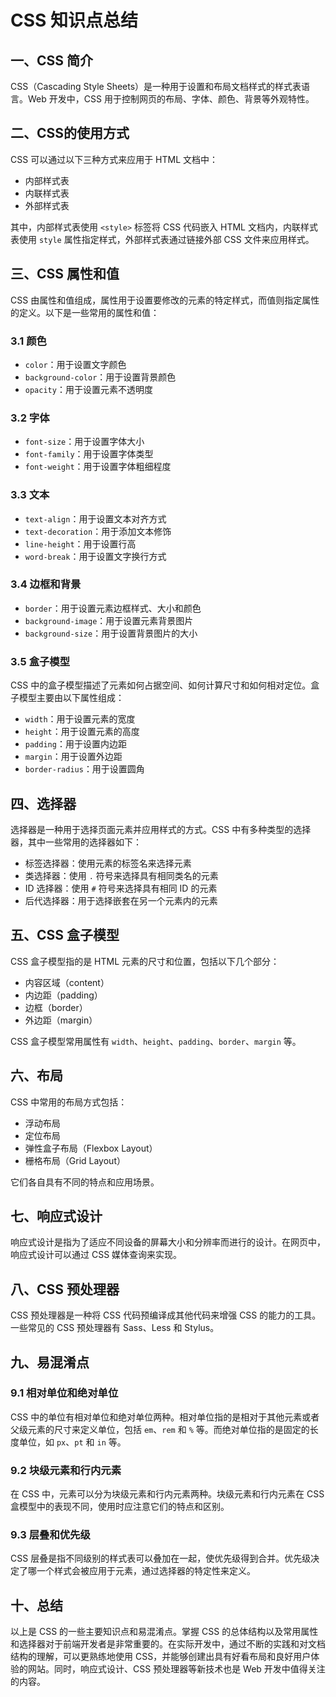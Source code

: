 # CSS 知识点总结

## 一、CSS 简介

CSS（Cascading Style Sheets）是一种用于设置和布局文档样式的样式表语言。Web 开发中，CSS 用于控制网页的布局、字体、颜色、背景等外观特性。

## 二、CSS的使用方式

CSS 可以通过以下三种方式来应用于 HTML 文档中：
- 内部样式表
- 内联样式表
- 外部样式表

其中，内部样式表使用 `<style>` 标签将 CSS 代码嵌入 HTML 文档内，内联样式表使用 `style` 属性指定样式，外部样式表通过链接外部 CSS 文件来应用样式。

## 三、CSS 属性和值

CSS 由属性和值组成，属性用于设置要修改的元素的特定样式，而值则指定属性的定义。以下是一些常用的属性和值：

### 3.1 颜色

- `color`：用于设置文字颜色
- `background-color`：用于设置背景颜色
- `opacity`：用于设置元素不透明度

### 3.2 字体

- `font-size`：用于设置字体大小
- `font-family`：用于设置字体类型
- `font-weight`：用于设置字体粗细程度

### 3.3 文本

- `text-align`：用于设置文本对齐方式
- `text-decoration`：用于添加文本修饰
- `line-height`：用于设置行高
- `word-break`：用于设置文字换行方式

### 3.4 边框和背景

- `border`：用于设置元素边框样式、大小和颜色
- `background-image`：用于设置元素背景图片
- `background-size`：用于设置背景图片的大小

### 3.5 盒子模型

CSS 中的盒子模型描述了元素如何占据空间、如何计算尺寸和如何相对定位。盒子模型主要由以下属性组成：

- `width`：用于设置元素的宽度
- `height`：用于设置元素的高度
- `padding`：用于设置内边距
- `margin`：用于设置外边距
- `border-radius`：用于设置圆角

## 四、选择器

选择器是一种用于选择页面元素并应用样式的方式。CSS 中有多种类型的选择器，其中一些常用的选择器如下：

- 标签选择器：使用元素的标签名来选择元素
- 类选择器：使用 `.` 符号来选择具有相同类名的元素
- ID 选择器：使用 `#` 符号来选择具有相同 ID 的元素
- 后代选择器：用于选择嵌套在另一个元素内的元素

## 五、CSS 盒子模型

CSS 盒子模型指的是 HTML 元素的尺寸和位置，包括以下几个部分：

- 内容区域（content）
- 内边距（padding）
- 边框（border）
- 外边距（margin）

CSS 盒子模型常用属性有 `width`、`height`、`padding`、`border`、`margin` 等。

## 六、布局

CSS 中常用的布局方式包括：
- 浮动布局
- 定位布局
- 弹性盒子布局（Flexbox Layout）
- 栅格布局（Grid Layout）

它们各自具有不同的特点和应用场景。

## 七、响应式设计

响应式设计是指为了适应不同设备的屏幕大小和分辨率而进行的设计。在网页中，响应式设计可以通过 CSS 媒体查询来实现。

## 八、CSS 预处理器

CSS 预处理器是一种将 CSS 代码预编译成其他代码来增强 CSS 的能力的工具。一些常见的 CSS 预处理器有 Sass、Less 和 Stylus。

## 九、易混淆点

### 9.1 相对单位和绝对单位

CSS 中的单位有相对单位和绝对单位两种。相对单位指的是相对于其他元素或者父级元素的尺寸来定义单位，包括 `em`、`rem` 和 `%` 等。而绝对单位指的是固定的长度单位，如 `px`、`pt` 和 `in` 等。

### 9.2 块级元素和行内元素

在 CSS 中，元素可以分为块级元素和行内元素两种。块级元素和行内元素在 CSS 盒模型中的表现不同，使用时应注意它们的特点和区别。

### 9.3 层叠和优先级

CSS 层叠是指不同级别的样式表可以叠加在一起，使优先级得到合并。优先级决定了哪一个样式会被应用于元素，通过选择器的特定性来定义。

## 十、总结

以上是 CSS 的一些主要知识点和易混淆点。掌握 CSS 的总体结构以及常用属性和选择器对于前端开发者是非常重要的。在实际开发中，通过不断的实践和对文档结构的理解，可以更熟练地使用 CSS，并能够创建出具有好看布局和良好用户体验的网站。同时，响应式设计、CSS 预处理器等新技术也是 Web 开发中值得关注的内容。
